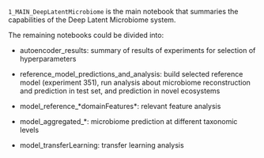 `1_MAIN_DeepLatentMicrobiome` is the main notebook that summaries the capabilities of the Deep Latent Microbiome system.

The remaining notebooks could be divided into:

* autoencoder_results: summary of results of experiments for selection of hyperparameters

* reference_model_predictions_and_analysis: build selected reference model (experiment 351), run analysis about microbiome reconstruction and prediction in test set, and prediction in novel ecosystems

* model_reference_\*domainFeatures\*: relevant feature analysis

* model_aggregated_\*: microbiome prediction at different taxonomic levels

* model_transferLearning: transfer learning analysis
